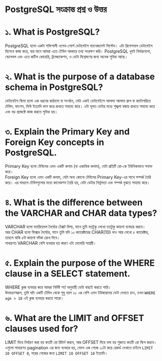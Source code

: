 # PostgreSQL সংক্রান্ত প্রশ্ন ও উত্তর

# ১. What is PostgreSQL?
PostgreSQL হলো একটা শক্তিশালী ওপেন-সোর্স ডেটাবেইস ম্যানেজমেন্ট সিস্টেম। এটা রিলেশনাল ডেটাবেইস হিসেবে কাজ করে, যার মানে আমরা এতে টেবিল আকারে তথ্য সংরক্ষণ করি। PostgreSQL খুবই নির্ভরযোগ্য, স্কেলেবল এবং এতে জটিল কোয়েরি, ট্রানজ্যাকশন, ও ডেটা বিশ্লেষণের জন্য অনেক সুবিধা আছে।

# ২. What is the purpose of a database schema in PostgreSQL?
ডেটাবেইস স্কিমা হলো এক ধরনের কাঠামো বা সংগঠন, যেটা একই ডেটাবেইসে আলাদা আলাদা গ্রুপ বা ক্যাটাগরিতে টেবিল, ফাংশন, ভিউ ইত্যাদি ভাগ করে রাখতে সাহায্য করে। এটা মূলত ডেটার মধ্যে শৃঙ্খলা বজায় রাখতে সাহায্য করে এবং বড় প্রজেক্টে কাজ করতে সুবিধা হয়।

# ৩. Explain the Primary Key and Foreign Key concepts in PostgreSQL.
Primary Key হলো টেবিলের এমন একটি কলাম (বা একাধিক কলাম), যেটা প্রতিটি রো-কে ইউনিকভাবে শনাক্ত করে।  
Foreign Key হলো এমন একটি কলাম, যেটা অন্য কোনো টেবিলের Primary Key-এর সাথে সম্পর্ক তৈরি করে। এর মাধ্যমে টেবিলগুলোর মধ্যে কানেকশন তৈরি হয়, যেটা ডেটার নির্ভুলতা এবং সম্পর্ক বুঝতে সাহায্য করে।

# ৪. What is the difference between the VARCHAR and CHAR data types?
VARCHAR হলো ভ্যারিয়েবল দৈর্ঘ্যের টেক্সট ফিল্ড, মানে তুমি যতটুকু লেখো ততটুকু জায়গা ব্যবহার করবে।  
আর CHAR হলো ফিক্সড দৈর্ঘ্যের, মানে তুমি যদি ১০ ক্যারেক্টারের CHAR(10) দাও আর লেখো ৫ ক্যারেক্টার, তাহলে বাকি ৫টা জায়গা ফাঁকা রেখে দিবে।  
সাধারণত VARCHAR বেশি ব্যবহার হয় কারণ এটা মেমোরি সাশ্রয়ী।

# ৫. Explain the purpose of the WHERE clause in a SELECT statement.
WHERE ক্লজ ব্যবহার করে আমরা নির্দিষ্ট শর্ত অনুযায়ী ডেটা বাছাই করতে পারি।  
উদাহরণস্বরূপ, তুমি যদি একটি টেবিল থেকে শুধু বয়স ১৮ এর বেশি এমন ইউজারদের ডেটা দেখতে চাও, তখন `WHERE age > 18` এই ক্লজ ব্যবহার করতে পারো।

# ৬. What are the LIMIT and OFFSET clauses used for?
LIMIT দিয়ে নির্ধারণ করা হয় কতটি রো রিটার্ন করবে, আর OFFSET দিয়ে বলা হয় শুরুতে কতটি রো স্কিপ করবে।  
এগুলো সাধারণত pagination এর জন্য ব্যবহার হয়, যেমন এক পেজে ১০টা করে রেকর্ড দেখাতে চাইলে `LIMIT 10 OFFSET 0`, পরের পেজের জন্য `LIMIT 10 OFFSET 10` ইত্যাদি।

